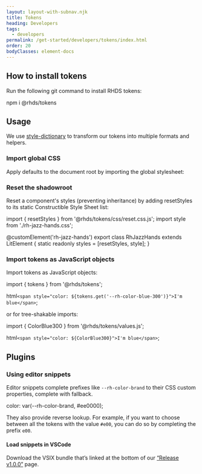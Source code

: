 ```yaml
---
layout: layout-with-subnav.njk
title: Tokens
heading: Developers
tags:
  - developers
permalink: /get-started/developers/tokens/index.html
order: 20
bodyClasses: element-docs
---
```


## How to install tokens

Run the following git command to install RHDS tokens:

<rh-code-block>
npm i @rhds/tokens
</rh-code-block>

## Usage

We use [style-dictionary](https://amzn.github.io/style-dictionary/) to transform our tokens into multiple formats and helpers.

### Import global CSS

Apply defaults to the document root by importing the global stylesheet:

<rh-code-block>
<link rel="stylesheet" href="/url/to/@rhds/tokens/css/global.css">
<style>
  :is(h1, h2, h3, h4, h5, h6) {
    font-family: var(--rh-font-family-heading);
  }
</style>
</rh-code-block>

### Reset the shadowroot

Reset a component's styles (preventing inheritance) by adding resetStyles to its static Constructible Style Sheet list:

<rh-code-block>
import { resetStyles } from '@rhds/tokens/css/reset.css.js';
import style from './rh-jazz-hands.css';

@customElement('rh-jazz-hands')
export class RhJazzHands extends LitElement {
  static readonly styles = [resetStyles, style];
}
</rh-code-block>

### Import tokens as JavaScript objects

<!-- format as alert:
Note
We strongly recommend using CSS variables (and accompanying snippets), instead of importing tokens as JavaScript objects.
 -->

Import tokens as JavaScript objects:

<rh-code-block>
import { tokens } from '@rhds/tokens';

html`<span style="color: ${tokens.get('--rh-color-blue-300')}">I'm blue</span>`;
</rh-code-block>

or for tree-shakable imports:

<rh-code-block>
import { ColorBlue300 } from '@rhds/tokens/values.js';

html`<span style="color: ${ColorBlue300}">I'm blue</span>`;
</rh-code-block>

## Plugins

### Using editor snippets

Editor snippets complete prefixes like `--rh-color-brand` to their CSS custom properties, complete with fallback.

<rh-code-block>
color: var(--rh-color-brand, #ee0000);
</rh-code-block>

They also provide reverse lookup. For example,  if you want to choose between all the tokens with the  value `#e00`, you can do so by completing the prefix `e00`.

#### Load snippets in VSCode 

Download the VSIX bundle that’s linked at the bottom of our [“Release v1.0.0”](https://github.com/RedHat-UX/red-hat-design-tokens/releases/tag/v1.0.0) page.